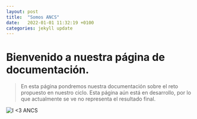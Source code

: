 ```yaml
---
layout: post
title:  "Somos ANCS"
date:   2022-01-01 11:32:19 +0100
categories: jekyll update
---
```

# Bienvenido a nuestra página de documentación.
> En esta página pondremos nuestra documentación sobre el reto propuesto en nuestro ciclo.
> Esta página aún está en desarrollo, por lo que actualmente se ve no representa el resultado final.

![I <3 ANCS](https://totoshop.es/38158/taza-i-love-ancs.jpg)
